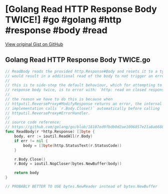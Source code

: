 # [Golang Read HTTP Response Body TWICE!] #go #golang #http #response #body #read

[View original Gist on GitHub](https://gist.github.com/Integralist/0068812f12b4c72ee8e9d10ce38a1ed9)

## Golang Read HTTP Response Body TWICE.go

```go
// ReadBody reads the provided http.Response#Body and resets it to a type that
// would result in a additional read of the body to not trigger an error.
//
// this is to side-step the default behaviour, which for attempting to read a
// response body twice, is to error with: `http: read on closed response body`.
//
// the reason we have to do this is because when
// httputil.ReverseProxy#ModifyResponse returns an error, the internal
// implementation calls `r.Body.Close()` automatically before calling
// httputil.ReverseProxy#ErrorHandler.
//
// source code reference:
// https://github.com/golang/go/blob/18107ed9fbdb0d2ae1006857e21a8a66882e12dd/src/net/http/httputil/reverseproxy.go#L170
func ReadBody(r *http.Response) []byte {
	body, err := ioutil.ReadAll(r.Body)
	if err != nil {
		body = []byte(http.StatusText(r.StatusCode))
	}

	r.Body.Close()
	r.Body = ioutil.NopCloser(bytes.NewBuffer(body))

	return body
}

// PROBABLY BETTER TO USE bytes.NewReader instead of bytes.NewBuffer
```

